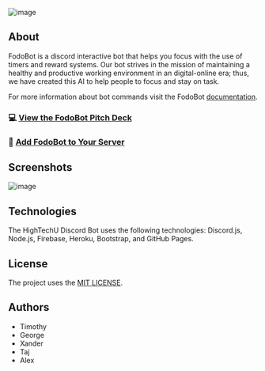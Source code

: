 ![image](https://user-images.githubusercontent.com/26526271/137644281-e655dadc-89c5-4c61-8c08-89ec67025305.png)

## About

FodoBot is a discord interactive bot that helps you focus with the use of timers and reward systems. Our bot strives in the mission of maintaining a healthy and productive working environment in an digital-online era; thus, we have created this AI to help people to focus and stay on task. 

For more information about bot commands visit the FodoBot [documentation](https://hightechu.github.io/accelerator-fodo-bot/docs).

###  💻 [View the FodoBot Pitch Deck](https://github.com/hightechu/accelerator-fodo-bot/blob/main/docs/images/FodoBot-Pitch-Deck.pdf)
###  🤖 [Add FodoBot to Your Server](https://github.com/hightechu/accelerator-fodo-bot/docs)


## Screenshots

![image](https://user-images.githubusercontent.com/26526271/137644418-ac87d429-a9ea-4b61-987a-11e46e83ad51.png)

## Technologies

The HighTechU Discord Bot uses the following technologies: Discord.js, Node.js, Firebase, Heroku, Bootstrap, and GitHub Pages.


## License

The project uses the [MIT LICENSE](https://choosealicense.com/licenses/mit/).

## Authors

- Timothy
- George
- Xander
- Taj
- Alex
